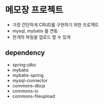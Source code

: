 # 메모장 프로젝트
* 가장 간단하게 CRUD를 구현하기 위한 프로젝트
* mysql, mybatis 를 연동
* 한개의 파일을 업로드 할 수 있게

## dependency
* spring-jdbc
* mybatis
* mybatis-spring
* mysql-connector
* commons-dbcp
* commons-io
* commons-fileupload